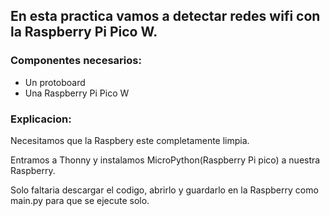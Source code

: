 ## En esta practica vamos a detectar redes wifi con la Raspberry Pi Pico W.

### Componentes necesarios:

- Un protoboard
- Una Raspberry Pi Pico W

### Explicacion:

Necesitamos que la Raspbery este completamente limpia.

Entramos a Thonny y instalamos MicroPython(Raspberry Pi pico) a nuestra Raspberry.

Solo faltaria descargar el codigo, abrirlo y guardarlo en la Raspberry como main.py para que se ejecute solo.
